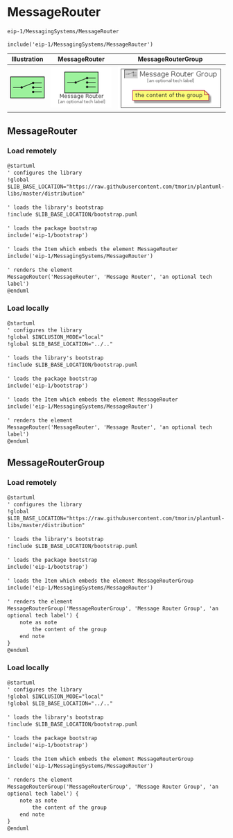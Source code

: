 # MessageRouter


```text
eip-1/MessagingSystems/MessageRouter
```

```text
include('eip-1/MessagingSystems/MessageRouter')
```



| Illustration | MessageRouter | MessageRouterGroup |
| :---: | :---: | :---: |
| ![illustration for Illustration](../../eip-1/MessagingSystems/MessageRouter.png) | ![illustration for MessageRouter](../../eip-1/MessagingSystems/MessageRouter.Local.png) | ![illustration for MessageRouterGroup](../../eip-1/MessagingSystems/MessageRouterGroup.Local.png) |




## MessageRouter

### Load remotely
```plantuml
@startuml
' configures the library
!global $LIB_BASE_LOCATION="https://raw.githubusercontent.com/tmorin/plantuml-libs/master/distribution"

' loads the library's bootstrap
!include $LIB_BASE_LOCATION/bootstrap.puml

' loads the package bootstrap
include('eip-1/bootstrap')

' loads the Item which embeds the element MessageRouter
include('eip-1/MessagingSystems/MessageRouter')

' renders the element
MessageRouter('MessageRouter', 'Message Router', 'an optional tech label')
@enduml
```

### Load locally
```plantuml
@startuml
' configures the library
!global $INCLUSION_MODE="local"
!global $LIB_BASE_LOCATION="../.."

' loads the library's bootstrap
!include $LIB_BASE_LOCATION/bootstrap.puml

' loads the package bootstrap
include('eip-1/bootstrap')

' loads the Item which embeds the element MessageRouter
include('eip-1/MessagingSystems/MessageRouter')

' renders the element
MessageRouter('MessageRouter', 'Message Router', 'an optional tech label')
@enduml
```

## MessageRouterGroup

### Load remotely
```plantuml
@startuml
' configures the library
!global $LIB_BASE_LOCATION="https://raw.githubusercontent.com/tmorin/plantuml-libs/master/distribution"

' loads the library's bootstrap
!include $LIB_BASE_LOCATION/bootstrap.puml

' loads the package bootstrap
include('eip-1/bootstrap')

' loads the Item which embeds the element MessageRouterGroup
include('eip-1/MessagingSystems/MessageRouter')

' renders the element
MessageRouterGroup('MessageRouterGroup', 'Message Router Group', 'an optional tech label') {
    note as note
        the content of the group
    end note
}
@enduml
```

### Load locally
```plantuml
@startuml
' configures the library
!global $INCLUSION_MODE="local"
!global $LIB_BASE_LOCATION="../.."

' loads the library's bootstrap
!include $LIB_BASE_LOCATION/bootstrap.puml

' loads the package bootstrap
include('eip-1/bootstrap')

' loads the Item which embeds the element MessageRouterGroup
include('eip-1/MessagingSystems/MessageRouter')

' renders the element
MessageRouterGroup('MessageRouterGroup', 'Message Router Group', 'an optional tech label') {
    note as note
        the content of the group
    end note
}
@enduml
```

